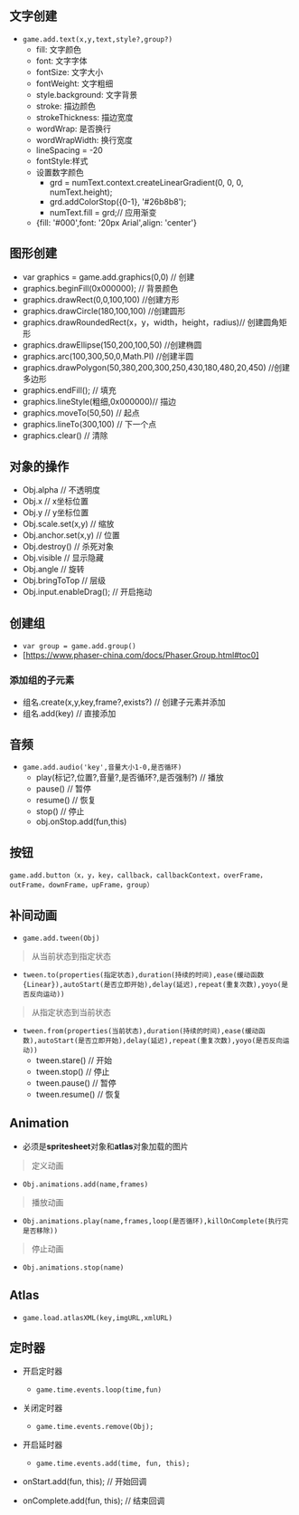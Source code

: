 ## 文字创建
- `game.add.text(x,y,text,style?,group?)`
    - fill: 文字颜色
    - font: 文字字体
    - fontSize: 文字大小
    - fontWeight: 文字粗细
    - style.background: 文字背景
    - stroke: 描边颜色
    - strokeThickness: 描边宽度
    - wordWrap: 是否换行
    - wordWrapWidth: 换行宽度
    - lineSpacing = -20
    - fontStyle:样式
    - 设置数字颜色
		- grd = numText.context.createLinearGradient(0, 0, 0, numText.height);
		- grd.addColorStop({0-1}, '#26b8b8');
		- numText.fill = grd;// 应用渐变
    - {fill: '#000',font: '20px Arial',align: 'center'}
## 图形创建
- var graphics = game.add.graphics(0,0) // 创建
- graphics.beginFill(0x000000); // 背景颜色
- graphics.drawRect(0,0,100,100) //创建方形
- graphics.drawCircle(180,100,100) //创建圆形
- graphics.drawRoundedRect(x，y，width，height，radius)// 创建圆角矩形
- graphics.drawEllipse(150,200,100,50) //创建椭圆
- graphics.arc(100,300,50,0,Math.PI) //创建半圆
- graphics.drawPolygon(50,380,200,300,250,430,180,480,20,450) //创建多边形
- graphics.endFill(); // 填充
- graphics.lineStyle(粗细,0x000000)// 描边
- graphics.moveTo(50,50) // 起点
- graphics.lineTo(300,100) // 下一个点
- graphics.clear() // 清除

## 对象的操作
- Obj.alpha // 不透明度
- Obj.x // x坐标位置
- Obj.y // y坐标位置
- Obj.scale.set(x,y) // 缩放
- Obj.anchor.set(x,y) // 位置
- Obj.destroy() // 杀死对象
- Obj.visible // 显示隐藏
- Obj.angle // 旋转
- Obj.bringToTop // 层级
- Obj.input.enableDrag(); // 开启拖动
## 创建组
- `var group = game.add.group()`
- [https://www.phaser-china.com/docs/Phaser.Group.html#toc0]
### 添加组的子元素
- 组名.create(x,y,key,frame?,exists?) // 创建子元素并添加
- 组名.add(key) // 直接添加

## 音频
- `game.add.audio('key',音量大小1-0,是否循环)`
    - play(标记?,位置?,音量?,是否循环?,是否强制?) // 播放
    - pause() // 暂停
    - resume() // 恢复
    - stop() // 停止
    - obj.onStop.add(fun,this)

## 按钮
`game.add.button（x，y，key，callback，callbackContext，overFrame，outFrame，downFrame，upFrame，group）`


## 补间动画
- `game.add.tween(Obj)`
> 从当前状态到指定状态
- `tween.to(properties(指定状态),duration(持续的时间),ease(缓动函数{Linear}),autoStart(是否立即开始),delay(延迟),repeat(重复次数),yoyo(是否反向运动)) `
> 从指定状态到当前状态
- `tween.from(properties(当前状态),duration(持续的时间),ease(缓动函数),autoStart(是否立即开始),delay(延迟),repeat(重复次数),yoyo(是否反向运动))`
    - tween.stare() // 开始
    - tween.stop() // 停止
    - tween.pause() // 暂停
    - tween.resume() // 恢复

## Animation
- 必须是**spritesheet**对象和**atlas**对象加载的图片
> 定义动画
- `Obj.animations.add(name,frames)`
> 播放动画
- `Obj.animations.play(name,frames,loop(是否循环),killOnComplete(执行完是否移除))`
> 停止动画
- `Obj.animations.stop(name)`

## Atlas
- `game.load.atlasXML(key,imgURL,xmlURL)`

## 定时器
- 开启定时器
    - `game.time.events.loop(time,fun)`
- 关闭定时器
    - `game.time.events.remove(Obj);`
- 开启延时器
    - `game.time.events.add(time, fun, this);`


- onStart.add(fun, this); // 开始回调
- onComplete.add(fun, this); // 结束回调